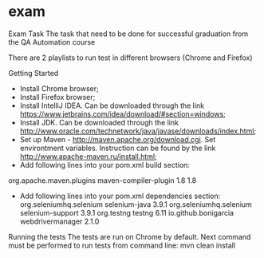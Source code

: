 # exam
Exam Task
The task that need to be done for successful graduation from the QA Automation course

There are 2 playlists to run test in different browsers (Chrome and Firefox)

Getting Started
- Install Chrome browser;
- Install Firefox browser;
- Install IntelliJ IDEA. Can be downloaded through the link https://www.jetbrains.com/idea/download/#section=windows;
- Install JDK.  Can be downloaded through the link http://www.oracle.com/technetwork/java/javase/downloads/index.html;
- Set up Maven - http://maven.apache.org/download.cgi. Set environtment variables. Instruction can be found by the link http://www.apache-maven.ru/install.html;
- Add following lines into your pom.xml build section:
<build>
        <plugins>
            <plugin>
                <groupId>org.apache.maven.plugins</groupId>
                <artifactId>maven-compiler-plugin</artifactId>
                <configuration>
                    <source>1.8</source>
                    <target>1.8</target>
                </configuration>
            </plugin>
        </plugins>
    </build>

- Add following lines into your pom.xml dependencies section:
     <dependencies>
              <dependency>
                <groupId>org.seleniumhq.selenium</groupId>
                <artifactId>selenium-java</artifactId>
                <version>3.9.1</version>
            </dependency>
            <dependency>
                <groupId>org.seleniumhq.selenium</groupId>
                <artifactId>selenium-support</artifactId>
                <version>3.9.1</version>
            </dependency>
            <dependency>
                <groupId>org.testng</groupId>
                <artifactId>testng</artifactId>
                <version>6.11</version>
            </dependency>
            <dependency>
                <groupId>io.github.bonigarcia</groupId>
                <artifactId>webdrivermanager</artifactId>
                <version>2.1.0</version>
            </dependency>
        </dependencies>

Running the tests
The tests are run on Chrome by default. Next command must be performed to run tests from command line:
mvn clean install

